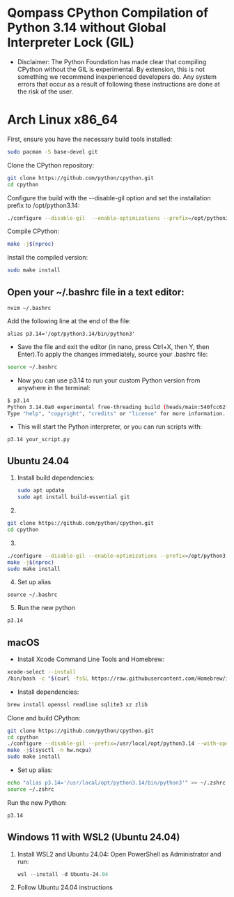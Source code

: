 # Qompass CPython Compilation of Python 3.14 without Global Interpreter Lock (GIL)
- Disclaimer: The Python Foundation has made clear that compiling CPython without the GIL is experimental. By extension, this is not something we recommend inexperienced developers do. Any system errors that occur as a result of following these instructions are done at the risk of the user.

# Arch Linux x86_64
First, ensure you have the necessary build tools installed:
```bash
sudo pacman -S base-devel git
```
Clone the CPython repository:
```bash
git clone https://github.com/python/cpython.git
cd cpython
```
Configure the build with the --disable-gil option and set the installation prefix to /opt/python3.14:
```bash
./configure --disable-gil  --enable-optimizations --prefix=/opt/python3.14
```
Compile CPython:
```bash
make -j$(nproc)
```
Install the compiled version:
```bash
sudo make install
```

## Open your ~/.bashrc file in a text editor:
```
nvim ~/.bashrc
```
Add the following line at the end of the file:
```
alias p3.14='/opt/python3.14/bin/python3'
```
- Save the file and exit the editor (in nano, press Ctrl+X, then Y, then Enter).To apply the changes immediately, source your .bashrc file:
```bash
source ~/.bashrc
```
- Now you can use p3.14 to run your custom Python version from anywhere in the terminal:
```bash
$ p3.14
Python 3.14.0a0 experimental free-threading build (heads/main:540fcc62f5, Aug  7 2024, 16:32:25) [GCC 14.2.1 20240805] on linux
Type "help", "copyright", "credits" or "license" for more information.
```
- This will start the Python interpreter, or you can run scripts with:
```
p3.14 your_script.py
```


## Ubuntu 24.04

1. Install build dependencies:
   ```bash
   sudo apt update
   sudo apt install build-essential git
   ```
2.
```bash
git clone https://github.com/python/cpython.git
cd cpython
```

3.
```bash
./configure --disable-gil --enable-optimizations --prefix=/opt/python3.14
make -j$(nproc)
sudo make install
```
4. Set up alias
```echo "alias p3.14='/opt/python3.14/bin/python3'" >> ~/.bashrc
source ~/.bashrc
```

5. Run the new python
```bash
p3.14
```

## macOS
- Install Xcode Command Line Tools and Homebrew:
```bash
xcode-select --install
/bin/bash -c "$(curl -fsSL https://raw.githubusercontent.com/Homebrew/install/HEAD/install.sh)"
```
- Install dependencies:
```bash
brew install openssl readline sqlite3 xz zlib
```
Clone and build CPython:
```bash
git clone https://github.com/python/cpython.git
cd cpython
./configure --disable-gil --prefix=/usr/local/opt/python3.14 --with-openssl=$(brew --prefix openssl)
make -j$(sysctl -n hw.ncpu)
sudo make install
```
- Set up alias:
```bash
echo "alias p3.14='/usr/local/opt/python3.14/bin/python3'" >> ~/.zshrc
source ~/.zshrc
```
Run the new Python:
```bash
p3.14
```
## Windows 11 with WSL2 (Ubuntu 24.04)

1. Install WSL2 and Ubuntu 24.04:
   Open PowerShell as Administrator and run:
   ```powershell
   wsl --install -d Ubuntu-24.04
   ```
2. Follow Ubuntu 24.04 instructions

